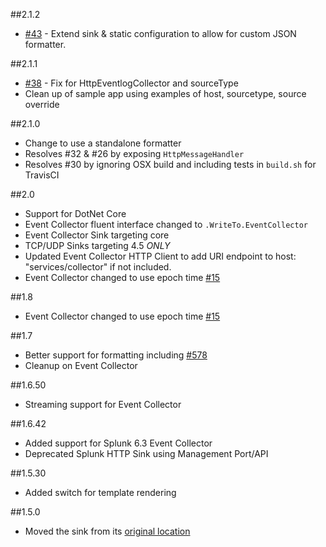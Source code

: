 ##2.1.2
- [#43](https://github.com/serilog/serilog-sinks-splunk/pull/43) - Extend sink & static configuration to allow for custom JSON formatter.

##2.1.1
- [#38](https://github.com/serilog/serilog-sinks-splunk/issues/38) - Fix for HttpEventlogCollector and sourceType
- Clean up of sample app using examples of host, sourcetype, source override

##2.1.0

* Change to use a standalone formatter
* Resolves #32 & #26 by exposing `HttpMessageHandler`
* Resolves #30 by ignoring OSX build and including tests in `build.sh` for TravisCI

##2.0
 - Support for DotNet Core
 - Event Collector fluent interface changed to `.WriteTo.EventCollector`
 - Event Collector Sink targeting core
 - TCP/UDP Sinks targeting 4.5 *ONLY*
 - Updated Event Collector HTTP Client to add URI endpoint to host: "services/collector" if not included.
 - Event Collector changed to use epoch time [#15](https://github.com/serilog/serilog-sinks-splunk/pull/15)

##1.8
 - Event Collector changed to use epoch time [#15](https://github.com/serilog/serilog-sinks-splunk/pull/15)

##1.7
 - Better support for formatting including [#578](https://github.com/serilog/serilog/issues/578)
 - Cleanup on Event Collector

##1.6.50
 - Streaming support for Event Collector
 
##1.6.42
 - Added support for Splunk 6.3 Event Collector
 - Deprecated Splunk HTTP Sink using Management Port/API

##1.5.30
 - Added switch for template rendering
 
 ##1.5.0
 - Moved the sink from its [original location](https://github.com/serilog/serilog)
